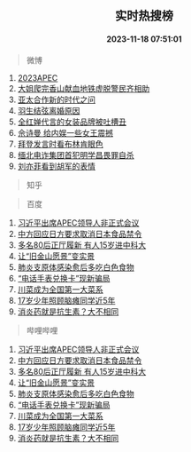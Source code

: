 <div align="center"><h2>实时热搜榜</h2><h4>2023-11-18 07:51:01</h4></div>

> 微博  

1. [2023APEC](https://s.weibo.com/weibo?q=%232023APEC%23&t=31&band_rank=1&Refer=top)<br />
2. [大姐爬完香山献血地铁虚脱警民齐相助](https://s.weibo.com/weibo?q=%23%E5%A4%A7%E5%A7%90%E7%88%AC%E5%AE%8C%E9%A6%99%E5%B1%B1%E7%8C%AE%E8%A1%80%E5%9C%B0%E9%93%81%E8%99%9A%E8%84%B1%E8%AD%A6%E6%B0%91%E9%BD%90%E7%9B%B8%E5%8A%A9%23&t=31&band_rank=2&Refer=top)<br />
3. [亚太合作新的时代之问](https://s.weibo.com/weibo?q=%23%E4%BA%9A%E5%A4%AA%E5%90%88%E4%BD%9C%E6%96%B0%E7%9A%84%E6%97%B6%E4%BB%A3%E4%B9%8B%E9%97%AE%23&t=31&band_rank=3&Refer=top)<br />
4. [羽生结弦离婚原因](https://s.weibo.com/weibo?q=%23%E7%BE%BD%E7%94%9F%E7%BB%93%E5%BC%A6%E7%A6%BB%E5%A9%9A%E5%8E%9F%E5%9B%A0%23&t=31&band_rank=4&Refer=top)<br />
5. [全红婵代言的女装品牌被吐槽丑](https://s.weibo.com/weibo?q=%23%E5%85%A8%E7%BA%A2%E5%A9%B5%E4%BB%A3%E8%A8%80%E7%9A%84%E5%A5%B3%E8%A3%85%E5%93%81%E7%89%8C%E8%A2%AB%E5%90%90%E6%A7%BD%E4%B8%91%23&t=31&band_rank=5&Refer=top)<br />
6. [佘诗曼 给内娱一些女王震撼](https://s.weibo.com/weibo?q=%E4%BD%98%E8%AF%97%E6%9B%BC%20%E7%BB%99%E5%86%85%E5%A8%B1%E4%B8%80%E4%BA%9B%E5%A5%B3%E7%8E%8B%E9%9C%87%E6%92%BC&t=31&band_rank=6&Refer=top)<br />
7. [拜登发言时看布林肯眼色](https://s.weibo.com/weibo?q=%23%E6%8B%9C%E7%99%BB%E5%8F%91%E8%A8%80%E6%97%B6%E7%9C%8B%E5%B8%83%E6%9E%97%E8%82%AF%E7%9C%BC%E8%89%B2%23&t=31&band_rank=7&Refer=top)<br />
8. [缅北电诈集团首犯明学昌畏罪自杀](https://s.weibo.com/weibo?q=%23%E7%BC%85%E5%8C%97%E7%94%B5%E8%AF%88%E9%9B%86%E5%9B%A2%E9%A6%96%E7%8A%AF%E6%98%8E%E5%AD%A6%E6%98%8C%E7%95%8F%E7%BD%AA%E8%87%AA%E6%9D%80%23&t=31&band_rank=8&Refer=top)<br />
9. [刘亦菲看到胡军的表情](https://s.weibo.com/weibo?q=%23%E5%88%98%E4%BA%A6%E8%8F%B2%E7%9C%8B%E5%88%B0%E8%83%A1%E5%86%9B%E7%9A%84%E8%A1%A8%E6%83%85%23&t=31&band_rank=9&Refer=top)<br />

> 知乎  


> 百度  

1. [习近平出席APEC领导人非正式会议](https://www.baidu.com/s?wd=%E4%B9%A0%E8%BF%91%E5%B9%B3%E5%87%BA%E5%B8%ADAPEC%E9%A2%86%E5%AF%BC%E4%BA%BA%E9%9D%9E%E6%AD%A3%E5%BC%8F%E4%BC%9A%E8%AE%AE&sa=fyb_news&rsv_dl=fyb_news)<br />
2. [中方回应日方要求取消日本食品禁令](https://www.baidu.com/s?wd=%E4%B8%AD%E6%96%B9%E5%9B%9E%E5%BA%94%E6%97%A5%E6%96%B9%E8%A6%81%E6%B1%82%E5%8F%96%E6%B6%88%E6%97%A5%E6%9C%AC%E9%A3%9F%E5%93%81%E7%A6%81%E4%BB%A4&sa=fyb_news&rsv_dl=fyb_news)<br />
3. [多名80后正厅履新 有人15岁进中科大](https://www.baidu.com/s?wd=%E5%A4%9A%E5%90%8D80%E5%90%8E%E6%AD%A3%E5%8E%85%E5%B1%A5%E6%96%B0+%E6%9C%89%E4%BA%BA15%E5%B2%81%E8%BF%9B%E4%B8%AD%E7%A7%91%E5%A4%A7&sa=fyb_news&rsv_dl=fyb_news)<br />
4. [让“旧金山愿景”变实景](https://www.baidu.com/s?wd=%E8%AE%A9%E2%80%9C%E6%97%A7%E9%87%91%E5%B1%B1%E6%84%BF%E6%99%AF%E2%80%9D%E5%8F%98%E5%AE%9E%E6%99%AF&sa=fyb_news&rsv_dl=fyb_news)<br />
5. [肺炎支原体感染愈后多吃白色食物](https://www.baidu.com/s?wd=%E8%82%BA%E7%82%8E%E6%94%AF%E5%8E%9F%E4%BD%93%E6%84%9F%E6%9F%93%E6%84%88%E5%90%8E%E5%A4%9A%E5%90%83%E7%99%BD%E8%89%B2%E9%A3%9F%E7%89%A9&sa=fyb_news&rsv_dl=fyb_news)<br />
6. [“电话手表兑换卡”现新骗局](https://www.baidu.com/s?wd=%E2%80%9C%E7%94%B5%E8%AF%9D%E6%89%8B%E8%A1%A8%E5%85%91%E6%8D%A2%E5%8D%A1%E2%80%9D%E7%8E%B0%E6%96%B0%E9%AA%97%E5%B1%80&sa=fyb_news&rsv_dl=fyb_news)<br />
7. [川菜成为全国第一大菜系](https://www.baidu.com/s?wd=%E5%B7%9D%E8%8F%9C%E6%88%90%E4%B8%BA%E5%85%A8%E5%9B%BD%E7%AC%AC%E4%B8%80%E5%A4%A7%E8%8F%9C%E7%B3%BB&sa=fyb_news&rsv_dl=fyb_news)<br />
8. [17岁少年照顾脑瘫同学近5年](https://www.baidu.com/s?wd=17%E5%B2%81%E5%B0%91%E5%B9%B4%E7%85%A7%E9%A1%BE%E8%84%91%E7%98%AB%E5%90%8C%E5%AD%A6%E8%BF%915%E5%B9%B4&sa=fyb_news&rsv_dl=fyb_news)<br />
9. [消炎药就是抗生素？大不相同](https://www.baidu.com/s?wd=%E6%B6%88%E7%82%8E%E8%8D%AF%E5%B0%B1%E6%98%AF%E6%8A%97%E7%94%9F%E7%B4%A0%EF%BC%9F%E5%A4%A7%E4%B8%8D%E7%9B%B8%E5%90%8C&sa=fyb_news&rsv_dl=fyb_news)<br />

> 哔哩哔哩  

1. [习近平出席APEC领导人非正式会议](https://www.baidu.com/s?wd=%E4%B9%A0%E8%BF%91%E5%B9%B3%E5%87%BA%E5%B8%ADAPEC%E9%A2%86%E5%AF%BC%E4%BA%BA%E9%9D%9E%E6%AD%A3%E5%BC%8F%E4%BC%9A%E8%AE%AE&sa=fyb_news&rsv_dl=fyb_news)<br />
2. [中方回应日方要求取消日本食品禁令](https://www.baidu.com/s?wd=%E4%B8%AD%E6%96%B9%E5%9B%9E%E5%BA%94%E6%97%A5%E6%96%B9%E8%A6%81%E6%B1%82%E5%8F%96%E6%B6%88%E6%97%A5%E6%9C%AC%E9%A3%9F%E5%93%81%E7%A6%81%E4%BB%A4&sa=fyb_news&rsv_dl=fyb_news)<br />
3. [多名80后正厅履新 有人15岁进中科大](https://www.baidu.com/s?wd=%E5%A4%9A%E5%90%8D80%E5%90%8E%E6%AD%A3%E5%8E%85%E5%B1%A5%E6%96%B0+%E6%9C%89%E4%BA%BA15%E5%B2%81%E8%BF%9B%E4%B8%AD%E7%A7%91%E5%A4%A7&sa=fyb_news&rsv_dl=fyb_news)<br />
4. [让“旧金山愿景”变实景](https://www.baidu.com/s?wd=%E8%AE%A9%E2%80%9C%E6%97%A7%E9%87%91%E5%B1%B1%E6%84%BF%E6%99%AF%E2%80%9D%E5%8F%98%E5%AE%9E%E6%99%AF&sa=fyb_news&rsv_dl=fyb_news)<br />
5. [肺炎支原体感染愈后多吃白色食物](https://www.baidu.com/s?wd=%E8%82%BA%E7%82%8E%E6%94%AF%E5%8E%9F%E4%BD%93%E6%84%9F%E6%9F%93%E6%84%88%E5%90%8E%E5%A4%9A%E5%90%83%E7%99%BD%E8%89%B2%E9%A3%9F%E7%89%A9&sa=fyb_news&rsv_dl=fyb_news)<br />
6. [“电话手表兑换卡”现新骗局](https://www.baidu.com/s?wd=%E2%80%9C%E7%94%B5%E8%AF%9D%E6%89%8B%E8%A1%A8%E5%85%91%E6%8D%A2%E5%8D%A1%E2%80%9D%E7%8E%B0%E6%96%B0%E9%AA%97%E5%B1%80&sa=fyb_news&rsv_dl=fyb_news)<br />
7. [川菜成为全国第一大菜系](https://www.baidu.com/s?wd=%E5%B7%9D%E8%8F%9C%E6%88%90%E4%B8%BA%E5%85%A8%E5%9B%BD%E7%AC%AC%E4%B8%80%E5%A4%A7%E8%8F%9C%E7%B3%BB&sa=fyb_news&rsv_dl=fyb_news)<br />
8. [17岁少年照顾脑瘫同学近5年](https://www.baidu.com/s?wd=17%E5%B2%81%E5%B0%91%E5%B9%B4%E7%85%A7%E9%A1%BE%E8%84%91%E7%98%AB%E5%90%8C%E5%AD%A6%E8%BF%915%E5%B9%B4&sa=fyb_news&rsv_dl=fyb_news)<br />
9. [消炎药就是抗生素？大不相同](https://www.baidu.com/s?wd=%E6%B6%88%E7%82%8E%E8%8D%AF%E5%B0%B1%E6%98%AF%E6%8A%97%E7%94%9F%E7%B4%A0%EF%BC%9F%E5%A4%A7%E4%B8%8D%E7%9B%B8%E5%90%8C&sa=fyb_news&rsv_dl=fyb_news)<br />
